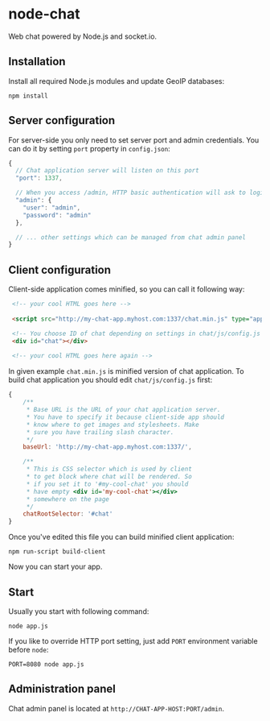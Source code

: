 node-chat
=========

Web chat powered by Node.js and socket.io.


Installation
------------

Install all required Node.js modules and update GeoIP databases:

`npm install`


Server configuration
--------------------

For server-side you only need to set server port and admin credentials.
You can do it by setting `port` property in `config.json`:

```javascript
{
  // Chat application server will listen on this port
  "port": 1337,

  // When you access /admin, HTTP basic authentication will ask to login
  "admin": {
    "user": "admin",
    "password": "admin"
  },

  // ... other settings which can be managed from chat admin panel
}
```

Client configuration
--------------------

Client-side application comes minified, so you can call it following way:
```html
 <!-- your cool HTML goes here -->
 
 <script src="http://my-chat-app.myhost.com:1337/chat.min.js" type="application/javascript"></script>

 <!-- You choose ID of chat depending on settings in chat/js/config.js -->
 <div id="chat"></div>
 
 <!-- your cool HTML goes here again -->
```

In given example `chat.min.js` is minified version of chat application.
To build chat application you should edit `chat/js/config.js` first:

```javascript
{
    /**
     * Base URL is the URL of your chat application server.
     * You have to specify it because client-side app should
     * know where to get images and stylesheets. Make
     * sure you have trailing slash character.
     */
    baseUrl: 'http://my-chat-app.myhost.com:1337/',

    /**
     * This is CSS selector which is used by client
     * to get block where chat will be rendered. So
     * if you set it to '#my-cool-chat' you should
     * have empty <div id='my-cool-chat'></div>
     * somewhere on the page
     */
    chatRootSelector: '#chat'
}
```

Once you've edited this file you can build minified client application:

`npm run-script build-client`

Now you can start your app.

Start
-----

Usually you start with following command:

`node app.js`

If you like to override HTTP port setting, just add `PORT` environment variable before `node`:

`PORT=8080 node app.js`


Administration panel
--------------------

Chat admin panel is located at `http://CHAT-APP-HOST:PORT/admin`.
